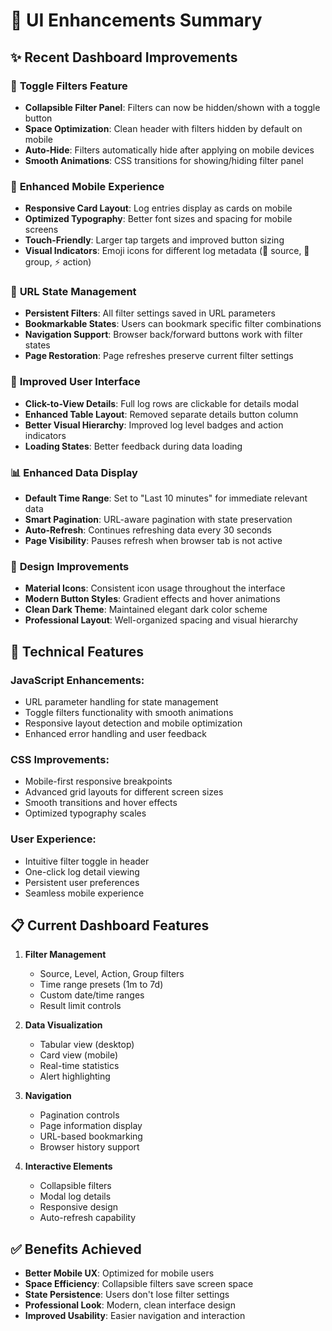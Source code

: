 # 🎨 UI Enhancements Summary

## ✨ **Recent Dashboard Improvements**

### 🔄 **Toggle Filters Feature**
- **Collapsible Filter Panel**: Filters can now be hidden/shown with a toggle button
- **Space Optimization**: Clean header with filters hidden by default on mobile
- **Auto-Hide**: Filters automatically hide after applying on mobile devices
- **Smooth Animations**: CSS transitions for showing/hiding filter panel

### 📱 **Enhanced Mobile Experience**
- **Responsive Card Layout**: Log entries display as cards on mobile
- **Optimized Typography**: Better font sizes and spacing for mobile screens
- **Touch-Friendly**: Larger tap targets and improved button sizing
- **Visual Indicators**: Emoji icons for different log metadata (📍 source, 📂 group, ⚡ action)

### 🔗 **URL State Management** 
- **Persistent Filters**: All filter settings saved in URL parameters
- **Bookmarkable States**: Users can bookmark specific filter combinations
- **Navigation Support**: Browser back/forward buttons work with filter states
- **Page Restoration**: Page refreshes preserve current filter settings

### 🎯 **Improved User Interface**
- **Click-to-View Details**: Full log rows are clickable for details modal
- **Enhanced Table Layout**: Removed separate details button column
- **Better Visual Hierarchy**: Improved log level badges and action indicators
- **Loading States**: Better feedback during data loading

### 📊 **Enhanced Data Display**
- **Default Time Range**: Set to "Last 10 minutes" for immediate relevant data
- **Smart Pagination**: URL-aware pagination with state preservation
- **Auto-Refresh**: Continues refreshing data every 30 seconds
- **Page Visibility**: Pauses refresh when browser tab is not active

### 🎨 **Design Improvements**
- **Material Icons**: Consistent icon usage throughout the interface
- **Modern Button Styles**: Gradient effects and hover animations
- **Clean Dark Theme**: Maintained elegant dark color scheme
- **Professional Layout**: Well-organized spacing and visual hierarchy

## 🚀 **Technical Features**

### **JavaScript Enhancements:**
- URL parameter handling for state management
- Toggle filters functionality with smooth animations
- Responsive layout detection and mobile optimization
- Enhanced error handling and user feedback

### **CSS Improvements:**
- Mobile-first responsive breakpoints
- Advanced grid layouts for different screen sizes
- Smooth transitions and hover effects
- Optimized typography scales

### **User Experience:**
- Intuitive filter toggle in header
- One-click log detail viewing
- Persistent user preferences
- Seamless mobile experience

## 📋 **Current Dashboard Features**

1. **Filter Management**
   - Source, Level, Action, Group filters
   - Time range presets (1m to 7d)
   - Custom date/time ranges
   - Result limit controls

2. **Data Visualization**
   - Tabular view (desktop)
   - Card view (mobile)
   - Real-time statistics
   - Alert highlighting

3. **Navigation**
   - Pagination controls
   - Page information display
   - URL-based bookmarking
   - Browser history support

4. **Interactive Elements**
   - Collapsible filters
   - Modal log details
   - Responsive design
   - Auto-refresh capability

## ✅ **Benefits Achieved**

- **Better Mobile UX**: Optimized for mobile users
- **Space Efficiency**: Collapsible filters save screen space
- **State Persistence**: Users don't lose filter settings
- **Professional Look**: Modern, clean interface design
- **Improved Usability**: Easier navigation and interaction
